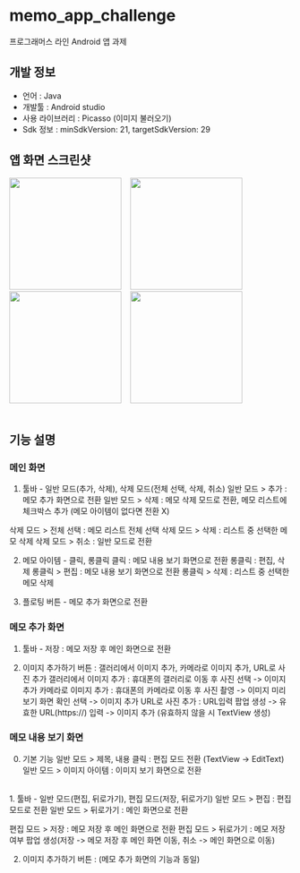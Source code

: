 # memo_app_challenge
프로그래머스 라인 Android 앱 과제

## 개발 정보
- 언어 : Java
- 개발툴 : Android studio
- 사용 라이브러리 : Picasso (이미지 불러오기)
- Sdk 정보 : minSdkVersion: 21, targetSdkVersion: 29

## 앱 화면 스크린샷
<div>
<img width="200" src="https://user-images.githubusercontent.com/36183001/75092799-ca09ab80-55be-11ea-8c6a-be8ea0007b00.jpg">
  &nbsp;&nbsp;
<img width="200" src="https://user-images.githubusercontent.com/36183001/75092798-c9711500-55be-11ea-84ea-b8446aaa65d4.jpg">
  &nbsp;&nbsp;
<img width="200" src="https://user-images.githubusercontent.com/36183001/75092795-c83fe800-55be-11ea-9e34-3d37130e239d.jpg">
  &nbsp;&nbsp;
<img width="200" src="https://user-images.githubusercontent.com/36183001/75092783-b78f7200-55be-11ea-8e18-88228d13e896.jpg">
  &nbsp;&nbsp;
</div>
<br>

## 기능 설명
### 메인 화면
1. 툴바 - 일반 모드(추가, 삭제), 삭제 모드(전체 선택, 삭제, 취소)
일반 모드 > 추가 : 메모 추가 화면으로 전환
일반 모드 > 삭제 : 메모 삭제 모드로 전환, 메모 리스트에 체크박스 추가 (메모 아이템이 없다면 전환 X)

삭제 모드 > 전체 선택 : 메모 리스트 전체 선택
삭제 모드 > 삭제 : 리스트 중 선택한 메모 삭제
삭제 모드 > 취소 : 일반 모드로 전환

2. 메모 아이템 - 클릭, 롱클릭
클릭 : 메모 내용 보기 화면으로 전환
롱클릭 : 편집, 삭제
롱클릭 > 편집 : 메모 내용 보기 화면으로 전환
롱클릭 > 삭제 : 리스트 중 선택한 메모 삭제

3. 플로팅 버튼 - 메모 추가 화면으로 전환

### 메모 추가 화면
1. 툴바 - 저장 : 메모 저장 후 메인 화면으로 전환

2. 이미지 추가하기 버튼 : 갤러리에서 이미지 추가, 카메라로 이미지 추가, URL로 사진 추가
갤러리에서 이미지 추가 : 휴대폰의 갤러리로 이동 후 사진 선택 -> 이미지 추가
카메라로 이미지 추가 : 휴대폰의 카메라로 이동 후 사진 촬영 -> 이미지 미리보기 화면 확인 선택 -> 이미지 추가
URL로 사진 추가 : URL입력 팝업 생성 -> 유효한 URL(https://) 입력 -> 이미지 추가 (유효하지 않을 시 TextView 생성)

### 메모 내용 보기 화면
0. 기본 기능
일반 모드 > 제목, 내용 클릭 : 편집 모드 전환 (TextView -> EditText)
일반 모드 > 이미지 아이템 : 이미지 보기 화면으로 전환
<br>
1. 툴바 - 일반 모드(편집, 뒤로가기), 편집 모드(저장, 뒤로가기)
일반 모드 > 편집 : 편집 모드로 전환
일반 모드 > 뒤로가기 : 메인 화면으로 전환

편집 모드 > 저장 : 메모 저장 후 메인 화면으로 전환
편집 모드 > 뒤로가기 : 메모 저장 여부 팝업 생성(저장 -> 메모 저장 후 메인 화면 이동, 취소 -> 메인 화면으로 이동)

2. 이미지 추가하기 버튼 : (메모 추가 화면의 기능과 동일)
